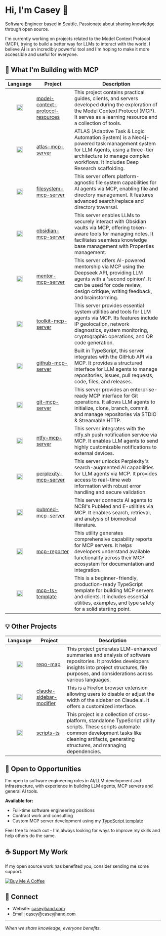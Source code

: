 # Hi, I'm Casey 👋

Software Engineer based in Seattle. Passionate about sharing knowledge through open source.

I'm currently working on projects related to the Model Context Protocol (MCP), trying to build a better way for LLMs to interact with the world. I believe AI is an incredibly powerful tool and I'm hoping to make it more accessible and useful for everyone.


## 🚀 What I'm Building with MCP

| Language | Project | Description |
|:--------:|---------|-------------|
| <img src="https://img.shields.io/badge/-007ACC?logo=typescript&logoColor=white" alt="TypeScript" height="20"> | [model-context-protocol-resources](https://github.com/cyanheads/model-context-protocol-resources) | This project contains practical guides, clients, and servers developed during the exploration of the Model Context Protocol (MCP). It serves as a learning resource and a collection of tools. |
| <img src="https://img.shields.io/badge/-007ACC?logo=typescript&logoColor=white" alt="TypeScript" height="20"> | [atlas-mcp-server](https://github.com/cyanheads/atlas-mcp-server) | ATLAS (Adaptive Task & Logic Automation System) is a Neo4j-powered task management system for LLM Agents, using a three-tier architecture to manage complex workflows. It includes Deep Research scaffolding. |
| <img src="https://img.shields.io/badge/-007ACC?logo=typescript&logoColor=white" alt="TypeScript" height="20"> | [filesystem-mcp-server](https://github.com/cyanheads/filesystem-mcp-server) | This server offers platform-agnostic file system capabilities for AI agents via MCP, enabling file and directory management. It features advanced search/replace and directory traversal. |
| <img src="https://img.shields.io/badge/-007ACC?logo=typescript&logoColor=white" alt="TypeScript" height="20"> | [obsidian-mcp-server](https://github.com/cyanheads/obsidian-mcp-server) | This server enables LLMs to securely interact with Obsidian vaults via MCP, offering token-aware tools for managing notes. It facilitates seamless knowledge base management with Properties management. |
| <img src="https://img.shields.io/badge/-007ACC?logo=typescript&logoColor=white" alt="TypeScript" height="20"> | [mentor-mcp-server](https://github.com/cyanheads/mentor-mcp-server) | This server offers AI-powered mentorship via MCP using the Deepseek API, providing LLM agents with a 'second opinion'. It can be used for code review, design critique, writing feedback, and brainstorming. |
| <img src="https://img.shields.io/badge/-007ACC?logo=typescript&logoColor=white" alt="TypeScript" height="20"> | [toolkit-mcp-server](https://github.com/cyanheads/toolkit-mcp-server) | This server provides essential system utilities and tools for LLM agents via MCP. Its features include IP geolocation, network diagnostics, system monitoring, cryptographic operations, and QR code generation. |
| <img src="https://img.shields.io/badge/-007ACC?logo=typescript&logoColor=white" alt="TypeScript" height="20"> | [github-mcp-server](https://github.com/cyanheads/github-mcp-server) | Built in TypeScript, this server integrates with the GitHub API via MCP. It provides a structured interface for LLM agents to manage repositories, issues, pull requests, code, files, and releases. |
| <img src="https://img.shields.io/badge/-007ACC?logo=typescript&logoColor=white" alt="TypeScript" height="20"> | [git-mcp-server](https://github.com/cyanheads/git-mcp-server) | This server provides an enterprise-ready MCP interface for Git operations. It allows LLM agents to initialize, clone, branch, commit, and manage repositories via STDIO & Streamable HTTP. |
| <img src="https://img.shields.io/badge/-007ACC?logo=typescript&logoColor=white" alt="TypeScript" height="20"> | [ntfy-mcp-server](https://github.com/cyanheads/ntfy-mcp-server) | This server integrates with the ntfy.sh push notification service via MCP. It enables LLM agents to send highly customizable notifications to external devices. |
| <img src="https://img.shields.io/badge/-007ACC?logo=typescript&logoColor=white" alt="TypeScript" height="20"> | [perplexity-mcp-server](https://github.com/cyanheads/perplexity-mcp-server) | This server unlocks Perplexity's search-augmented AI capabilities for LLM agents via MCP. It provides access to real-time web information with robust error handling and secure validation. |
| <img src="https://img.shields.io/badge/-007ACC?logo=typescript&logoColor=white" alt="TypeScript" height="20"> | [pubmed-mcp-server](https://github.com/cyanheads/pubmed-mcp-server) | This server connects AI agents to NCBI's PubMed and E-utilities via MCP. It enables search, retrieval, and analysis of biomedical literature. |
| <img src="https://img.shields.io/badge/-007ACC?logo=typescript&logoColor=white" alt="TypeScript" height="20"> | [mcp-reporter](https://github.com/cyanheads/mcp-reporter) | This utility generates comprehensive capability reports for MCP servers. It helps developers understand available functionality across their MCP ecosystem for documentation and integration. |
| <img src="https://img.shields.io/badge/-007ACC?logo=typescript&logoColor=white" alt="TypeScript" height="20"> | [mcp-ts-template](https://github.com/cyanheads/mcp-ts-template) | This is a beginner-friendly, production-ready TypeScript template for building MCP servers and clients. It includes essential utilities, examples, and type safety for a solid starting point. |

## 💡 Other Projects

| Language | Project | Description |
|:--------:|---------|-------------|
| <img src="https://img.shields.io/badge/-3776AB?logo=python&logoColor=white" alt="Python" height="20"> | [repo-map](https://github.com/cyanheads/repo-map) | This project generates LLM-enhanced summaries and analysis of software repositories. It provides developers insights into project structures, file purposes, and considerations across various languages. |
| <img src="https://img.shields.io/badge/-F7DF1E?logo=javascript&logoColor=black" alt="JavaScript" height="20"> | [claude-sidebar-modifier](https://github.com/cyanheads/claude-sidebar-modifier) | This is a Firefox browser extension allowing users to disable or adjust the width of the sidebar on Claude.ai. It offers a customized interface. |
| <img src="https://img.shields.io/badge/-007ACC?logo=typescript&logoColor=white" alt="TypeScript" height="20"> | [scripts-ts](https://github.com/cyanheads/scripts-ts) | This project is a collection of cross-platform, standalone TypeScript utility scripts. These scripts automate common development tasks like cleaning artifacts, generating structures, and managing dependencies. |

## 💼 Open to Opportunities

I'm open to software engineering roles in AI/LLM development and infrastructure, with experience in building LLM agents, MCP servers and general AI tools.

**Available for:**
- Full-time software engineering positions
- Contract work and consulting
- Custom MCP server development using my [TypeScript template](https://github.com/cyanheads/mcp-ts-template)

Feel free to reach out - I'm always looking for ways to improve my skills and help others do the same.

## ☕ Support My Work

If my open source work has benefited you, consider sending me some support.

[![Buy Me A Coffee](https://www.buymeacoffee.com/assets/img/custom_images/orange_img.png)](https://buymeacoffee.com/cyanheads)

## 🔗 Connect

- Website: [caseyjhand.com](https://caseyjhand.com)
- Email: [casey@caseyjhand.com](mailto:casey@caseyjhand.com)

---

_When we share knowledge, everyone benefits._
